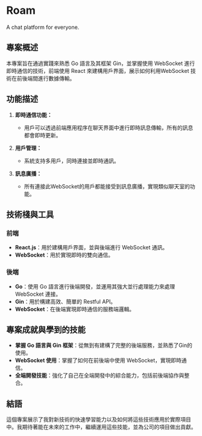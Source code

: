 # Roam
 A chat platform for everyone.

## 專案概述
本專案旨在通過實踐來熟悉 Go 語言及其框架 Gin，並掌握使用 WebSocket 進行即時通信的技術，前端使用 React 來建構用戶界面，展示如何利用WebSocket 技術在前後端間進行數據傳輸。

## 功能描述
1. **即時通信功能：**
   - 用戶可以透過前端應用程序在聊天界面中進行即時訊息傳輸，所有的訊息都會即時更新。
   
2. **用戶管理：**
   - 系統支持多用戶，同時連接並即時通訊。
   
3. **訊息廣播：**
   - 所有連接此WebSocket的用戶都能接受到訊息廣播，實現類似聊天室的功能。

<!-- 4. **訊息儲存：**
   - 每一則訊息從前端傳送到後端後，後端會將其儲存在資料庫中（例如MongoDB）。 -->

## 技術棧與工具
### 前端
- **React.js**：用於建構用戶界面，並與後端進行 WebSocket 通訊。
- **WebSocket**：用於實現即時的雙向通信。

### 後端
- **Go**：使用 Go 語言進行後端開發，並運用其強大並行處理能力來處理WebSocket 連接。
- **Gin**：用於構建高效、簡單的 Restful API。
- **WebSocket**：在後端實現即時通信的服務端邏輯。
<!-- - **MongoDB**（或任意資料庫）：用於存儲用戶訊息。 -->

<!-- ## 系統架構
1. **前端應用**:
   - 使用React.js構建漂亮且直觀的用戶界面。
   - 使用WebSocket連接到後端，實現即時數據傳輸。

2. **後端服務**:
   - 使用Go語言和Gin框架來提供API和WebSocket服務。
   - 處理來自前端的WebSocket連接、訊息分發及存儲。 -->

## 專案成就與學到的技能
- **掌握 Go 語言與 Gin 框架**：從無到有建構了完整的後端服務，並熟悉了Gin的使用。
- **WebSocket 使用**：掌握了如何在前後端中使用 WebSocket，實現即時通信。
- **全端開發技能**：強化了自己在全端開發中的綜合能力，包括前後端協作與整合。
<!-- - **即時資料處理**：學習到如何處理高並發的即時資料流，並將其持久化。 -->

## 結語
這個專案展示了我對新技術的快速學習能力以及如何將這些技術應用於實際項目中。我期待著能在未來的工作中，繼續運用這些技能，並為公司的項目做出貢獻。

<!-- ## 連結
- [GitHub Repository](你的專案連結) -->
